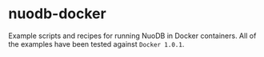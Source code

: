 # nuodb-docker
Example scripts and recipes for running NuoDB in Docker containers. All of the
examples have been tested against `Docker 1.0.1`.
